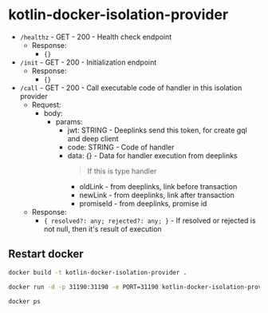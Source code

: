 # kotlin-docker-isolation-provider

- `/healthz` - GET - 200 - Health check endpoint
  - Response:
    - `{}`
- `/init` - GET - 200 - Initialization endpoint
  - Response:
    - `{}`
- `/call` - GET - 200 - Call executable code of handler in this isolation provider
  - Request:
    - body:
      - params:
        - jwt: STRING - Deeplinks send this token, for create gql and deep client
        - code: STRING - Code of handler
        - data: {} - Data for handler execution from deeplinks
          > If this is type handler
          - oldLink - from deeplinks, link before transaction
          - newLink - from deeplinks, link after transaction
          - promiseId - from deeplinks, promise id
  - Response:
    - `{ resolved?: any; rejected?: any; }` - If resolved or rejected is not null, then it's result of execution


## Restart docker

```bash
docker build -t kotlin-docker-isolation-provider .

docker run -d -p 31190:31190 -e PORT=31190 kotlin-docker-isolation-provider

docker ps
```
